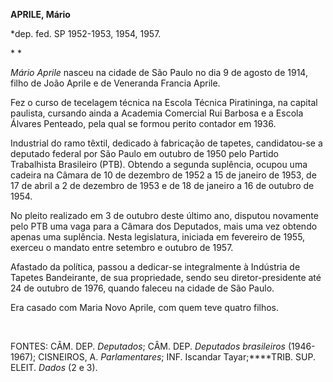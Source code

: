 **APRILE, Mário**

\*dep. fed. SP 1952-1953, 1954, 1957.

* *

*Mário Aprile* nasceu na cidade de São Paulo no dia 9 de agosto de 1914,
filho de João Aprile e de Veneranda Francia Aprile.

Fez o curso de tecelagem técnica na Escola Técnica Piratininga, na
capital paulista, cursando ainda a Academia Comercial Rui Barbosa e a
Escola Álvares Penteado, pela qual se formou perito contador em 1936.

Industrial do ramo têxtil, dedicado à fabricação de tapetes,
candidatou-se a deputado federal por São Paulo em outubro de 1950 pelo
Partido Trabalhista Brasileiro (PTB). Obtendo a segunda suplência,
ocupou uma cadeira na Câmara de 10 de dezembro de 1952 a 15 de janeiro
de 1953, de 17 de abril a 2 de dezembro de 1953 e de 18 de janeiro a 16
de outubro de 1954.

No pleito realizado em 3 de outubro deste último ano, disputou novamente
pelo PTB uma vaga para a Câmara dos Deputados, mais uma vez obtendo
apenas uma suplência. Nesta legislatura, iniciada em fevereiro de 1955,
exerceu o mandato entre setembro e outubro de 1957.

Afastado da política, passou a dedicar-se integralmente à Indústria de
Tapetes Bandeirante, de sua propriedade, sendo seu diretor-presidente
até 24 de outubro de 1976, quando faleceu na cidade de São Paulo.

Era casado com Maria Novo Aprile, com quem teve quatro filhos.

 

FONTES: CÂM. DEP. *Deputados*; CÂM. DEP. *Deputados brasileiros*
(1946-1967); CISNEIROS, A. *Parlamentares*; INF. Iscandar
Tayar;****TRIB. SUP. ELEIT. *Dados* (2 e 3).

 
